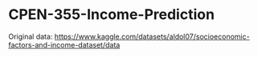 # CPEN-355-Income-Prediction
Original data: https://www.kaggle.com/datasets/aldol07/socioeconomic-factors-and-income-dataset/data